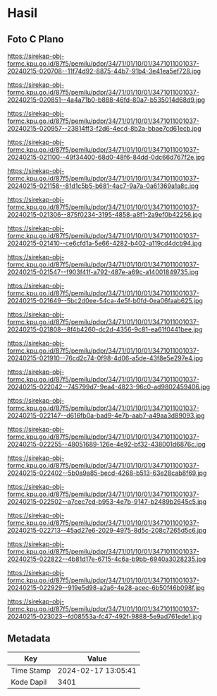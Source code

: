 # Hasil

## Foto C Plano

https://sirekap-obj-formc.kpu.go.id/87f5/pemilu/pdpr/34/71/01/10/01/3471011001037-20240215-020708--11f74d92-8875-44b7-91b4-3e41ea5ef728.jpg

https://sirekap-obj-formc.kpu.go.id/87f5/pemilu/pdpr/34/71/01/10/01/3471011001037-20240215-020851--4a4a71b0-b888-46fd-80a7-b535014d68d9.jpg

https://sirekap-obj-formc.kpu.go.id/87f5/pemilu/pdpr/34/71/01/10/01/3471011001037-20240215-020957--23814ff3-f2d6-4ecd-8b2a-bbae7cd61ecb.jpg

https://sirekap-obj-formc.kpu.go.id/87f5/pemilu/pdpr/34/71/01/10/01/3471011001037-20240215-021100--49f34400-68d0-48f6-84dd-0dc66d767f2e.jpg

https://sirekap-obj-formc.kpu.go.id/87f5/pemilu/pdpr/34/71/01/10/01/3471011001037-20240215-021158--81d1c5b5-b681-4ac7-9a7a-0a61369a1a8c.jpg

https://sirekap-obj-formc.kpu.go.id/87f5/pemilu/pdpr/34/71/01/10/01/3471011001037-20240215-021306--875f0234-3195-4858-a8f1-2a9ef0b42256.jpg

https://sirekap-obj-formc.kpu.go.id/87f5/pemilu/pdpr/34/71/01/10/01/3471011001037-20240215-021410--ce6cfd1a-5e66-4282-b402-a119cd4dcb94.jpg

https://sirekap-obj-formc.kpu.go.id/87f5/pemilu/pdpr/34/71/01/10/01/3471011001037-20240215-021547--f903f41f-a792-487e-a69c-a14001849735.jpg

https://sirekap-obj-formc.kpu.go.id/87f5/pemilu/pdpr/34/71/01/10/01/3471011001037-20240215-021649--5bc2d0ee-54ca-4e5f-b0fd-0ea06faab625.jpg

https://sirekap-obj-formc.kpu.go.id/87f5/pemilu/pdpr/34/71/01/10/01/3471011001037-20240215-021808--8f4b4260-dc2d-4356-9c81-ea61f0441bee.jpg

https://sirekap-obj-formc.kpu.go.id/87f5/pemilu/pdpr/34/71/01/10/01/3471011001037-20240215-021910--76cd2c74-0f98-4d06-a5de-43f8e5e297e4.jpg

https://sirekap-obj-formc.kpu.go.id/87f5/pemilu/pdpr/34/71/01/10/01/3471011001037-20240215-022042--745799d7-9ea4-4823-96c0-ad9802459406.jpg

https://sirekap-obj-formc.kpu.go.id/87f5/pemilu/pdpr/34/71/01/10/01/3471011001037-20240215-022147--d616fb0a-bad9-4e7b-aab7-a49aa3d89093.jpg

https://sirekap-obj-formc.kpu.go.id/87f5/pemilu/pdpr/34/71/01/10/01/3471011001037-20240215-022255--48051689-126e-4e92-bf32-438001d6876c.jpg

https://sirekap-obj-formc.kpu.go.id/87f5/pemilu/pdpr/34/71/01/10/01/3471011001037-20240215-022402--5b0a9a85-becd-4268-b513-63e28cab8f69.jpg

https://sirekap-obj-formc.kpu.go.id/87f5/pemilu/pdpr/34/71/01/10/01/3471011001037-20240215-022502--a7cec7cd-b953-4e7b-9147-b2489b2645c5.jpg

https://sirekap-obj-formc.kpu.go.id/87f5/pemilu/pdpr/34/71/01/10/01/3471011001037-20240215-022713--45ad27e6-2029-4975-8d5c-208c7265d5c6.jpg

https://sirekap-obj-formc.kpu.go.id/87f5/pemilu/pdpr/34/71/01/10/01/3471011001037-20240215-022822--4b81d17e-6715-4c6a-b9bb-6940a3028235.jpg

https://sirekap-obj-formc.kpu.go.id/87f5/pemilu/pdpr/34/71/01/10/01/3471011001037-20240215-022929--919e5d98-a2a6-4e28-acec-6b50f46b098f.jpg

https://sirekap-obj-formc.kpu.go.id/87f5/pemilu/pdpr/34/71/01/10/01/3471011001037-20240215-023023--fd08553a-fc47-492f-9888-5e9ad761ede1.jpg


## Metadata

| Key        | Value               |
| ---------- | ------------------- |
| Time Stamp | 2024-02-17 13:05:41 |
| Kode Dapil | 3401                |



